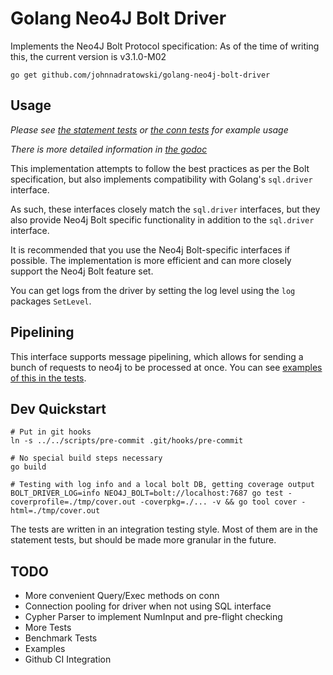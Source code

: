 # Golang Neo4J Bolt Driver

Implements the Neo4J Bolt Protocol specification:
As of the time of writing this, the current version is v3.1.0-M02

```
go get github.com/johnnadratowski/golang-neo4j-bolt-driver
```

## Usage

*_Please see [the statement tests](./stmt_test.go) or [the conn tests](./conn_test.go) for example usage_*

*_There is more detailed information in [the godoc](http://godoc.org/github.com/johnnadratowski/golang-neo4j-bolt-driver)_*

This implementation attempts to follow the best practices as per the Bolt specification, but also implements compatibility with Golang's `sql.driver` interface.

As such, these interfaces closely match the `sql.driver` interfaces, but they also provide Neo4j Bolt specific functionality in addition to the `sql.driver` interface.

It is recommended that you use the Neo4j Bolt-specific interfaces if possible.  The implementation is more efficient and can more closely support the Neo4j Bolt feature set.

You can get logs from the driver by setting the log level using the `log` packages `SetLevel`.


## Pipelining

This interface supports message pipelining, which allows for sending a bunch of requests to neo4j to be processed at once.
You can see [examples of this in the tests](./stmt_test.go#L1090).

## Dev Quickstart

```
# Put in git hooks
ln -s ../../scripts/pre-commit .git/hooks/pre-commit

# No special build steps necessary
go build

# Testing with log info and a local bolt DB, getting coverage output
BOLT_DRIVER_LOG=info NEO4J_BOLT=bolt://localhost:7687 go test -coverprofile=./tmp/cover.out -coverpkg=./... -v && go tool cover -html=./tmp/cover.out
```

The tests are written in an integration testing style.  Most of them are in the statement tests, but should be made more granular in the future.

## TODO

* More convenient Query/Exec methods on conn
* Connection pooling for driver when not using SQL interface
* Cypher Parser to implement NumInput and pre-flight checking
* More Tests
* Benchmark Tests
* Examples
* Github CI Integration
